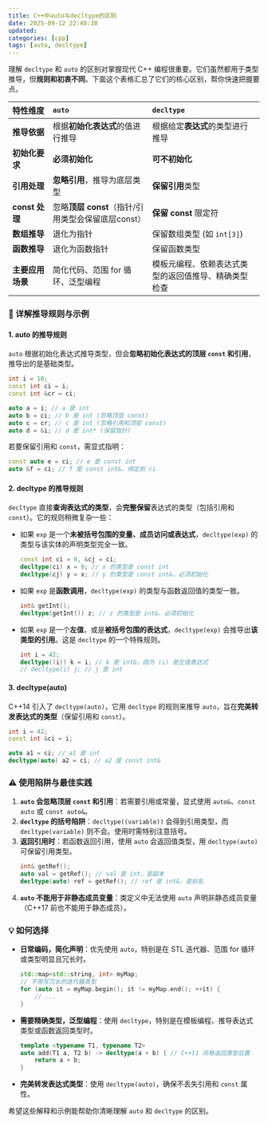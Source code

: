 ```yaml
---
title: C++中auto与decltype的区别
date: 2025-09-12 22:40:38
updated:
categories: [cpp]
tags: [auto, decltype]
---
```

理解 `decltype` 和 `auto` 的区别对掌握现代 C++ 编程很重要。它们虽然都用于类型推导，但**规则和初衷不同**。下面这个表格汇总了它们的核心区别，帮你快速把握要点。
<!-- more -->
| 特性维度         | `auto`                                      | `decltype`                                    |
| :--------------- | :------------------------------------------ | :-------------------------------------------- |
| **推导依据**     | 根据**初始化表达式**的值进行推导           | 根据给定**表达式**的类型进行推导           |
| **初始化要求**   | **必须初始化**                             | **可不初始化**                             |
| **引用处理**     | **忽略引用**，推导为底层类型                 | **保留引用**类型                            |
| **const 处理**   | 忽略**顶层 const**（指针/引用类型会保留底层const） | **保留 const** 限定符                        |
| **数组推导**     | 退化为指针                            | 保留数组类型 (如 `int[3]`)                      |
| **函数推导**     | 退化为函数指针                            | 保留函数类型                              |
| **主要应用场景** | 简化代码、范围 for 循环、泛型编程          | 模板元编程、依赖表达式类型的返回值推导、精确类型检查 |

### 🧠 详解推导规则与示例

#### **1. auto 的推导规则**

`auto` 根据初始化表达式推导类型，但会**忽略初始化表达式的顶层 `const` 和引用**，推导出的是基础类型。
```cpp
int i = 10;
const int ci = i;
const int &cr = ci;

auto a = i; // a 是 int
auto b = ci; // b 是 int (忽略顶层 const)
auto c = cr; // c 是 int (忽略引用和顶层 const)
auto d = &i; // d 是 int* (保留指针)
```

若要保留引用和 `const`，需显式指明：
```cpp
const auto e = ci; // e 是 const int
auto &f = ci; // f 是 const int&，绑定到 ci
```

#### **2. decltype 的推导规则**

`decltype` 直接**查询表达式的类型**，会**完整保留**表达式的类型（包括引用和 `const`）。它的规则稍微复杂一些：
*   如果 `exp` 是一个**未被括号包围的变量、成员访问或表达式**，`decltype(exp)` 的类型与该实体的声明类型完全一致。
    ```cpp
    const int ci = 0, &cj = ci;
    decltype(ci) x = 0; // x 的类型是 const int
    decltype(cj) y = x; // y 的类型是 const int&，必须初始化
    ```
*   如果 `exp` 是**函数调用**，`decltype(exp)` 的类型与函数返回值的类型一致。
    ```cpp
    int& getInt();
    decltype(getInt()) z; // z 的类型是 int&，必须初始化
    ```
*   如果 `exp` 是一个**左值**，或是**被括号包围的表达式**，`decltype(exp)` 会推导出**该类型的引用**。这是 `decltype` 的一个特殊规则。
    ```cpp
    int i = 42;
    decltype((i)) k = i; // k 是 int&，因为 (i) 是左值表达式
    // decltype(i) j; // j 是 int
    ```

#### **3. decltype(auto)**

C++14 引入了 `decltype(auto)`，它用 `decltype` 的规则来推导 `auto`，旨在**完美转发表达式的类型**（保留引用和 `const`）。

```cpp
int i = 42;
const int &ci = i;

auto a1 = ci; // a1 是 int
decltype(auto) a2 = ci; // a2 是 const int&
```

### ⚠️ 使用陷阱与最佳实践

1.  **`auto` 会忽略顶层 `const` 和引用**：若需要引用或常量，显式使用 `auto&`、`const auto` 或 `const auto&`。
2.  **`decltype` 的括号陷阱**：`decltype((variable))` 会得到引用类型，而 `decltype(variable)` 则不会。使用时需特别注意括号。
3.  **返回引用时**：若函数返回引用，使用 `auto` 会返回值类型，用 `decltype(auto)` 可保留引用类型。
    ```cpp
    int& getRef();
    auto val = getRef(); // val 是 int，是副本
    decltype(auto) ref = getRef(); // ref 是 int&，是别名
    ```
4.  **`auto` 不能用于非静态成员变量**：类定义中无法使用 `auto` 声明非静态成员变量（C++17 前也不能用于静态成员）。

### 💡 如何选择

*   **日常编码，简化声明**：优先使用 `auto`，特别是在 STL 迭代器、范围 for 循环或类型明显且冗长时。
    ```cpp
    std::map<std::string, int> myMap;
    // 不用写冗长的迭代器类型
    for (auto it = myMap.begin(); it != myMap.end(); ++it) {
        // ...
    }
    ```
*   **需要精确类型，泛型编程**：使用 `decltype`，特别是在模板编程、推导表达式类型或函数返回类型时。
    ```cpp
    template <typename T1, typename T2>
    auto add(T1 a, T2 b) -> decltype(a + b) { // C++11 风格返回类型后置
        return a + b;
    }
    ```
*   **完美转发表达式类型**：使用 `decltype(auto)`，确保不丢失引用和 `const` 属性。

希望这些解释和示例能帮助你清晰理解 `auto` 和 `decltype` 的区别。
